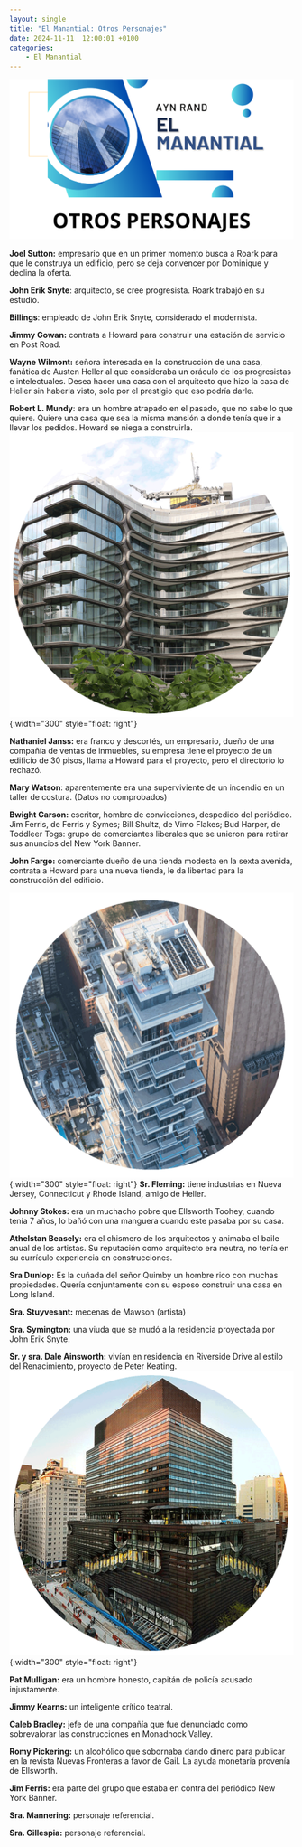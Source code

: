 ```yaml
---
layout: single
title: "El Manantial: Otros Personajes"
date: 2024-11-11  12:00:01 +0100
categories: 
    - El Manantial
---
```

![alt text](</assets/img/OTROS PERSONAJES.png>)



**Joel Sutton:**  empresario que en un primer momento busca a Roark para que le construya un edificio, pero se deja convencer por Dominique y declina la oferta.


**John Erik Snyte**:  arquitecto, se cree progresista. Roark trabajó en su estudio.


**Billings**:  empleado de John Erik Snyte, considerado el modernista.


**Jimmy Gowan:**  contrata a Howard para construir una estación de servicio 
en Post Road.


**Wayne Wilmont:**  señora interesada en la construcción de una casa, fanática de Austen Heller al que consideraba un oráculo de los progresistas e intelectuales. Desea hacer una casa con el arquitecto que hizo la casa de Heller sin haberla visto, solo por el prestigio que eso podría darle.


**Robert L. Mundy**:  era un hombre atrapado en el pasado, que no sabe lo que quiere. Quiere una casa que sea la misma mansión a donde tenía que ir a llevar los pedidos. Howard se niega a construirla. 
![alt text](</assets/img/edificios ny.png>){:width="300" style="float: right"} 

**Nathaniel Janss:**  era franco y descortés, un empresario, dueño de una compañía de ventas de inmuebles, su empresa tiene el proyecto de un edificio de 30 pisos, llama a Howard para el proyecto, pero el directorio lo rechazó.


**Mary Watson**:  aparentemente era una superviviente de un incendio en un taller  de costura. (Datos no comprobados)


**Bwight Carson:** escritor, hombre de convicciones, despedido del periódico.
Jim Ferris, de Ferris y Symes; Bill Shultz, de Vimo Flakes; Bud Harper, de Toddleer Togs: grupo de comerciantes liberales que se unieron para retirar sus anuncios del New York Banner. 


**John Fargo:**  comerciante dueño de una tienda modesta en la sexta avenida, contrata a Howard para una nueva tienda, le da libertad para la construcción del edificio.

![alt text](</assets/img/edificio4.png>){:width="300" style="float: right"} 
**Sr. Fleming:**  tiene industrias en Nueva Jersey, Connecticut y Rhode Island, amigo de Heller.


**Johnny Stokes:** era un muchacho pobre que Ellsworth Toohey,  cuando tenía 7 años, lo bañó con una manguera cuando este pasaba por su casa. 


**Athelstan Beasely:** era el chismero de los arquitectos y animaba el baile anual de los artistas. Su reputación como arquitecto era neutra, no tenía en su currículo experiencia en construcciones.


**Sra Dunlop:** Es la cuñada del señor Quimby un hombre rico con muchas propiedades. Quería conjuntamente con su esposo construir una casa en Long Island. 


**Sra. Stuyvesant:** mecenas de Mawson (artista)


**Sra. Symington:**  una viuda que se mudó a la residencia proyectada por John Erik Snyte.


**Sr. y sra. Dale Ainsworth:** vivían en residencia en Riverside Drive al estilo del Renacimiento, proyecto de Peter Keating.
![alt text](</assets/img/edificios3.png>){:width="300" style="float: right"} 

**Pat Mulligan:** era un hombre honesto, capitán de policía acusado injustamente. 


**Jimmy Kearns:** un inteligente crítico teatral.


**Caleb Bradley:**  jefe de una compañía que fue denunciado como sobrevalorar las construcciones en  Monadnock Valley.


**Romy Pickering:** un alcohólico que sobornaba dando dinero  para publicar en la revista Nuevas Fronteras a favor de Gail. La ayuda monetaria provenía de  Ellsworth.


**Jim Ferris:**  era parte del grupo que estaba en contra del periódico New York Banner.

**Sra. Mannering:**  personaje referencial.

**Sra. Gillespia:**  personaje referencial.


 